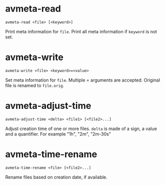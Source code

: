 # avmeta-read

`avmeta-read <file> [<keyword>]`

Print meta information for `file`. Print all meta information if `keyword` is
not set.

# avmeta-write

`avmeta-write <file> <keyword>=<value>`

Set meta information for `file`. Multiple <keyword>=<value> arguments are
accepted. Original file is renamed to `file.orig`.

# avmeta-adjust-time

`avmeta-adjust-time <delta> <file1> [<file2>...]`

Adjust creation time of one or more files. `delta` is made of a sign, a value
and a quantifier. For example "1h", "2m", "2m-30s"

# avmeta-time-rename

`avmeta-time-rename <file> [<file2>...]`

Rename files based on creation date, if available.
